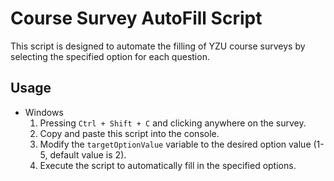 # Course Survey AutoFill Script
This script is designed to automate the filling of YZU course surveys by selecting the specified option for each question.

## Usage
- Windows
  1. Pressing `Ctrl + Shift + C` and clicking anywhere on the survey.
  2. Copy and paste this script into the console.
  3. Modify the `targetOptionValue` variable to the desired option value (1-5, default value is 2).
  4. Execute the script to automatically fill in the specified options.